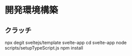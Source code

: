 # 開発環境構築

## クラッチ

npx degit sveltejs/template svelte-app
cd svelte-app
node scripts/setupTypeScript.js
npm install
